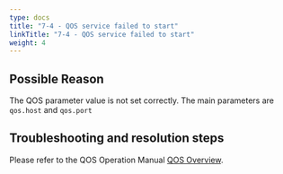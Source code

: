 ```yaml
---
type: docs
title: "7-4 - QOS service failed to start"
linkTitle: "7-4 - QOS service failed to start"
weight: 4
---
```


## Possible Reason

The QOS parameter value is not set correctly. The main parameters are `qos.host` and `qos.port`

## Troubleshooting and resolution steps


Please refer to the QOS Operation Manual [QOS Overview](/en/docs3-v2/java-sdk/reference-manual/qos/overview/).
<p style="margin-top: 3rem;"> </p>